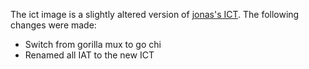 The ict image is a slightly altered version of [jonas's ICT]().
The following changes were made:

-   Switch from gorilla mux to go chi
-   Renamed all IAT to the new ICT
